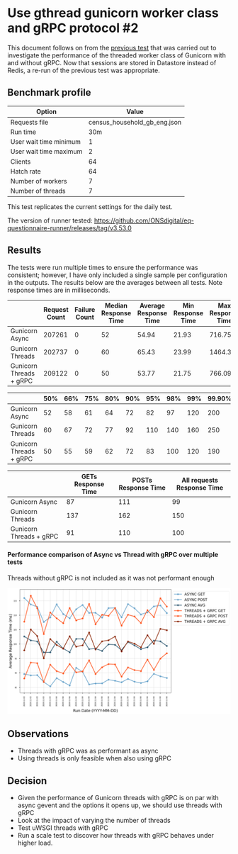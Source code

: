 # Use gthread gunicorn worker class and gRPC protocol #2

This document follows on from the [previous test](https://github.com/ONSdigital/eq-survey-runner-benchmark/blob/master/doc/performance-investigations/0008-use-gthread-grpc/summary.md) that was carried out to investigate the performance of the threaded worker class of Gunicorn with and without gRPC.
Now that sessions are stored in Datastore instead of Redis, a re-run of the previous test was appropriate.

## Benchmark profile

| Option                 | Value                        |
|------------------------|------------------------------|
| Requests file          | census_household_gb_eng.json |
| Run time               | 30m                          |
| User wait time minimum | 1                            |
| User wait time maximum | 2                            |
| Clients                | 64                           |
| Hatch rate             | 64                           |
| Number of workers      | 7                            |
| Number of threads      | 7                            |

This test replicates the current settings for the daily test.

The version of runner tested: https://github.com/ONSdigital/eq-questionnaire-runner/releases/tag/v3.53.0

## Results

The tests were run multiple times to ensure the performance was consistent; however, I have only included a single sample per configuration in the outputs.
The results below are the averages between all tests. Note response times are in milliseconds.

|                          | Request Count | Failure Count | Median Response Time | Average Response Time | Min Response Time | Max Response Time | Average Content Size | Requests/s |
|--------------------------|---------------|---------------|----------------------|-----------------------|-------------------|-------------------|----------------------|------------|
| Gunicorn Async           | 207261        | 0             | 52                   | 54.94                 | 21.93             | 716.75            | 9763.80              | 115.56     |
| Gunicorn Threads         | 202737        | 0             | 60                   | 65.43                 | 23.99             | 1464.30           | 9760.59              | 113.39     |
| Gunicorn Threads + gRPC  | 209122        | 0             | 50                   | 53.77                 | 21.75             | 766.09            | 9764.12              | 115.77     |

|                          | 50% | 66% | 75% | 80% | 90% | 95% | 98% | 99% | 99.90% | 99.99% | 100% |
|--------------------------|-----|-----|-----|-----|-----|-----|-----|-----|--------|--------|------|
| Gunicorn Async           | 52  | 58  | 61  | 64  | 72  | 82  | 97  | 120 | 200    | 350    | 720  |
| Gunicorn Threads         | 60  | 67  | 72  | 77  | 92  | 110 | 140 | 160 | 250    | 450    | 1500 |
| Gunicorn Threads + gRPC  | 50  | 55  | 59  | 62  | 72  | 83  | 100 | 120 | 190    | 350    | 770  |

|                          | GETs Response Time | POSTs Response Time| All requests Response Time | 
|--------------------------|--------------------|--------------------|----------------------------|
| Gunicorn Async           | 87                 | 111                | 99                         |
| Gunicorn Threads         | 137                | 162                | 150                        |
| Gunicorn Threads + gRPC  | 91                 | 110                | 100                        |

#### Performance comparison of Async vs Thread with gRPC over multiple tests

Threads without gRPC is not included as it was not performant enough

![](outputs/performance_comparison.png)

## Observations

- Threads with gRPC was as performant as async
- Using threads is only feasible when also using gRPC

## Decision
- Given the performance of Gunicorn threads with gRPC is on par with async gevent and the options it opens up, we should use threads with gRPC
- Look at the impact of varying the number of threads
- Test uWSGI threads with gRPC
- Run a scale test to discover how threads with gRPC behaves under higher load.
